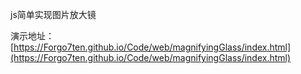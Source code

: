 js简单实现图片放大镜

演示地址：[https://Forgo7ten.github.io/Code/web/magnifyingGlass/index.html](https://Forgo7ten.github.io/Code/web/magnifyingGlass/index.html)